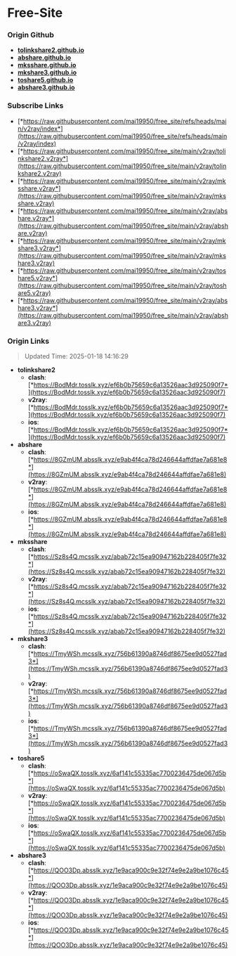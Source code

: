 # Free-Site

### Origin Github

- [**tolinkshare2.github.io**](https://github.com/tolinkshare2/tolinkshare2.github.io)
- [**abshare.github.io**](https://github.com/abshare/abshare.github.io)
- [**mksshare.github.io**](https://github.com/mksshare/mksshare.github.io)
- [**mkshare3.github.io**](https://github.com/mkshare3/mkshare3.github.io)
- [**toshare5.github.io**](https://github.com/toshare5/toshare5.github.io)
- [**abshare3.github.io**](https://github.com/abshare3/abshare3.github.io)

### Subscribe Links

- [*https://raw.githubusercontent.com/mai19950/free_site/refs/heads/main/v2ray/index*](https://raw.githubusercontent.com/mai19950/free_site/refs/heads/main/v2ray/index)
- [*https://raw.githubusercontent.com/mai19950/free_site/main/v2ray/tolinkshare2.v2ray*](https://raw.githubusercontent.com/mai19950/free_site/main/v2ray/tolinkshare2.v2ray)
- [*https://raw.githubusercontent.com/mai19950/free_site/main/v2ray/mksshare.v2ray*](https://raw.githubusercontent.com/mai19950/free_site/main/v2ray/mksshare.v2ray)
- [*https://raw.githubusercontent.com/mai19950/free_site/main/v2ray/abshare.v2ray*](https://raw.githubusercontent.com/mai19950/free_site/main/v2ray/abshare.v2ray)
- [*https://raw.githubusercontent.com/mai19950/free_site/main/v2ray/mkshare3.v2ray*](https://raw.githubusercontent.com/mai19950/free_site/main/v2ray/mkshare3.v2ray)
- [*https://raw.githubusercontent.com/mai19950/free_site/main/v2ray/toshare5.v2ray*](https://raw.githubusercontent.com/mai19950/free_site/main/v2ray/toshare5.v2ray)
- [*https://raw.githubusercontent.com/mai19950/free_site/main/v2ray/abshare3.v2ray*](https://raw.githubusercontent.com/mai19950/free_site/main/v2ray/abshare3.v2ray)

### Origin Links

> Updated Time: 2025-01-18 14:16:29

- **tolinkshare2**
  - **clash**: [*https://BodMdr.tosslk.xyz/ef6b0b75659c6a13526aac3d925090f7*](https://BodMdr.tosslk.xyz/ef6b0b75659c6a13526aac3d925090f7)
  - **v2ray**: [*https://BodMdr.tosslk.xyz/ef6b0b75659c6a13526aac3d925090f7*](https://BodMdr.tosslk.xyz/ef6b0b75659c6a13526aac3d925090f7)
  - **ios**: [*https://BodMdr.tosslk.xyz/ef6b0b75659c6a13526aac3d925090f7*](https://BodMdr.tosslk.xyz/ef6b0b75659c6a13526aac3d925090f7)
- **abshare**
  - **clash**: [*https://8GZmUM.absslk.xyz/e9ab4f4ca78d246644affdfae7a681e8*](https://8GZmUM.absslk.xyz/e9ab4f4ca78d246644affdfae7a681e8)
  - **v2ray**: [*https://8GZmUM.absslk.xyz/e9ab4f4ca78d246644affdfae7a681e8*](https://8GZmUM.absslk.xyz/e9ab4f4ca78d246644affdfae7a681e8)
  - **ios**: [*https://8GZmUM.absslk.xyz/e9ab4f4ca78d246644affdfae7a681e8*](https://8GZmUM.absslk.xyz/e9ab4f4ca78d246644affdfae7a681e8)
- **mksshare**
  - **clash**: [*https://Sz8s4Q.mcsslk.xyz/abab72c15ea90947162b228405f7fe32*](https://Sz8s4Q.mcsslk.xyz/abab72c15ea90947162b228405f7fe32)
  - **v2ray**: [*https://Sz8s4Q.mcsslk.xyz/abab72c15ea90947162b228405f7fe32*](https://Sz8s4Q.mcsslk.xyz/abab72c15ea90947162b228405f7fe32)
  - **ios**: [*https://Sz8s4Q.mcsslk.xyz/abab72c15ea90947162b228405f7fe32*](https://Sz8s4Q.mcsslk.xyz/abab72c15ea90947162b228405f7fe32)
- **mkshare3**
  - **clash**: [*https://TmyWSh.mcsslk.xyz/756b61390a8746df8675ee9d0527fad3*](https://TmyWSh.mcsslk.xyz/756b61390a8746df8675ee9d0527fad3)
  - **v2ray**: [*https://TmyWSh.mcsslk.xyz/756b61390a8746df8675ee9d0527fad3*](https://TmyWSh.mcsslk.xyz/756b61390a8746df8675ee9d0527fad3)
  - **ios**: [*https://TmyWSh.mcsslk.xyz/756b61390a8746df8675ee9d0527fad3*](https://TmyWSh.mcsslk.xyz/756b61390a8746df8675ee9d0527fad3)
- **toshare5**
  - **clash**: [*https://oSwaQX.tosslk.xyz/6af141c55335ac7700236475de067d5b*](https://oSwaQX.tosslk.xyz/6af141c55335ac7700236475de067d5b)
  - **v2ray**: [*https://oSwaQX.tosslk.xyz/6af141c55335ac7700236475de067d5b*](https://oSwaQX.tosslk.xyz/6af141c55335ac7700236475de067d5b)
  - **ios**: [*https://oSwaQX.tosslk.xyz/6af141c55335ac7700236475de067d5b*](https://oSwaQX.tosslk.xyz/6af141c55335ac7700236475de067d5b)
- **abshare3**
  - **clash**: [*https://QOO3Dp.absslk.xyz/1e9aca900c9e32f74e9e2a9be1076c45*](https://QOO3Dp.absslk.xyz/1e9aca900c9e32f74e9e2a9be1076c45)
  - **v2ray**: [*https://QOO3Dp.absslk.xyz/1e9aca900c9e32f74e9e2a9be1076c45*](https://QOO3Dp.absslk.xyz/1e9aca900c9e32f74e9e2a9be1076c45)
  - **ios**: [*https://QOO3Dp.absslk.xyz/1e9aca900c9e32f74e9e2a9be1076c45*](https://QOO3Dp.absslk.xyz/1e9aca900c9e32f74e9e2a9be1076c45)
